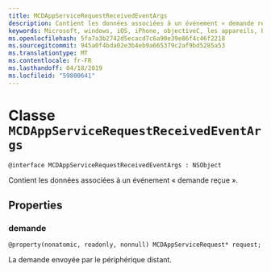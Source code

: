 ```yaml
---
title: MCDAppServiceRequestReceivedEventArgs
description: Contient les données associées à un événement « demande reçue ».
keywords: Microsoft, windows, iOS, iPhone, objectiveC, les appareils, Project Rome connectés
ms.openlocfilehash: 5fa7a3b2742d5ecacd7c6a90e39e86f4c46f2218
ms.sourcegitcommit: 945a0f4bda02e3b4eb9a665379c2af9bd5285a53
ms.translationtype: MT
ms.contentlocale: fr-FR
ms.lasthandoff: 04/18/2019
ms.locfileid: "59800641"
---
```

# <a name="class-mcdappservicerequestreceivedeventargs"></a>Classe `MCDAppServiceRequestReceivedEventArgs` 

```
@interface MCDAppServiceRequestReceivedEventArgs : NSObject
```  
Contient les données associées à un événement « demande reçue ».

## <a name="properties"></a>Properties

### <a name="request"></a>demande
`@property(nonatomic, readonly, nonnull) MCDAppServiceRequest* request;`

La demande envoyée par le périphérique distant.
